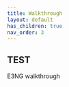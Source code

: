 ```yaml
---
title: Walkthrough
layout: default
has_children: true
nav_order: 3
---
```

## TEST
E3NG walkthrough
